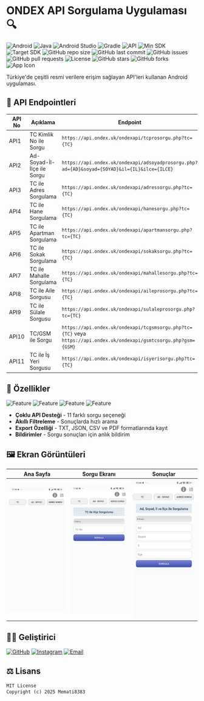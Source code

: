 # ONDEX API Sorgulama Uygulaması 🔍

![Android](https://img.shields.io/badge/Android-3DDC84?logo=android&logoColor=white)
![Java](https://img.shields.io/badge/Java-007396?logo=java&logoColor=white)
![Android Studio](https://img.shields.io/badge/Android_Studio-3DDC84?logo=android-studio&logoColor=white)
![Gradle](https://img.shields.io/badge/Gradle-02303A?logo=gradle&logoColor=white)
![API](https://img.shields.io/badge/API-11%20Endpoints-blue)
![Min SDK](https://img.shields.io/badge/Min%20SDK-21-orange)
![Target SDK](https://img.shields.io/badge/Target%20SDK-33-yellow)
![GitHub repo size](https://img.shields.io/github/repo-size/Memati8383/Ondex-API-Mobil-Game)
![GitHub last commit](https://img.shields.io/github/last-commit/Memati8383/Ondex-API-Mobil-Game)
![GitHub issues](https://img.shields.io/github/issues/Memati8383/Ondex-API-Mobil-Game)
![GitHub pull requests](https://img.shields.io/github/issues-pr/Memati8383/Ondex-API-Mobil-Game)
![License](https://img.shields.io/badge/License-MIT-green)
![GitHub stars](https://img.shields.io/github/stars/Memati8383/Ondex-API-Mobil-Game?style=social)
![GitHub forks](https://img.shields.io/github/forks/Memati8383/Ondex-API-Mobil-Game?style=social)
![App Icon](app-icon.png)

Türkiye'de çeşitli resmi verilere erişim sağlayan API'leri kullanan Android uygulaması.

## 📌 API Endpointleri

| API No | Açıklama | Endpoint |
|--------|----------|----------|
| API1 | TC Kimlik No ile Sorgu | `https://api.ondex.uk/ondexapi/tcprosorgu.php?tc={TC}` |
| API2 | Ad-Soyad-İl-İlçe ile Sorgu | `https://api.ondex.uk/ondexapi/adsoyadprosorgu.php?ad={AD}&soyad={SOYAD}&il={IL}&ilce={ILCE}` |
| API3 | TC ile Adres Sorgulama | `https://api.ondex.uk/ondexapi/adressorgu.php?tc={TC}` |
| API4 | TC ile Hane Sorgulama | `https://api.ondex.uk/ondexapi/hanesorgu.php?tc={TC}` |
| API5 | TC ile Apartman Sorgulama | `https://api.ondex.uk/ondexapi/apartmansorgu.php?tc={TC}` |
| API6 | TC ile Sokak Sorgulama | `https://api.ondex.uk/ondexapi/sokaksorgu.php?tc={TC}` |
| API7 | TC ile Mahalle Sorgulama | `https://api.ondex.uk/ondexapi/mahallesorgu.php?tc={TC}` |
| API8 | TC ile Aile Sorgusu | `https://api.ondex.uk/ondexapi/aileprosorgu.php?tc={TC}` |
| API9 | TC ile Sülale Sorgusu | `https://api.ondex.uk/ondexapi/sulaleprosorgu.php?tc={TC}` |
| API10 | TC/GSM ile Sorgu | `https://api.ondex.uk/ondexapi/tcgsmsorgu.php?tc={TC}` veya `https://api.ondex.uk/ondexapi/gsmtcsorgu.php?gsm={GSM}` |
| API11 | TC ile İş Yeri Sorgusu | `https://api.ondex.uk/ondexapi/isyerisorgu.php?tc={TC}` |

## 🚀 Özellikler

![Feature](https://img.shields.io/badge/-11%20Farklı%20API%20Sorgusu-blue)
![Feature](https://img.shields.io/badge/-Filtreleme%20Özelliği-orange)
![Feature](https://img.shields.io/badge/-4%20Formatta%20Dışa%20Aktarma-green)
![Feature](https://img.shields.io/badge/-Bildirim%20Sistemi-yellow)

- **Çoklu API Desteği** - 11 farklı sorgu seçeneği
- **Akıllı Filtreleme** - Sonuçlarda hızlı arama
- **Export Özelliği** - TXT, JSON, CSV ve PDF formatlarında kayıt
- **Bildirimler** - Sorgu sonuçları için anlık bildirim

## 🖼️ Ekran Görüntüleri

| Ana Sayfa | Sorgu Ekranı | Sonuçlar |
|-----------|--------------|----------|
| ![Main](Main.jpg) | ![Query1](query1.jpg) | ![Query2](query2.jpg) |

## 👨‍💻 Geliştirici

[![GitHub](https://img.shields.io/badge/GitHub-Memati8383-black?logo=github)](https://github.com/Memati8383)
[![Instagram](https://img.shields.io/badge/Instagram-ferit22901-E4405F?logo=instagram)](https://instagram.com/ferit22901)
[![Email](https://img.shields.io/badge/Email-akdemirferit%40gmail.com-red?logo=gmail)](mailto:akdemirferit@gmail.com)

## ⚖️ Lisans

```text
MIT License
Copyright (c) 2025 Memati8383
```
